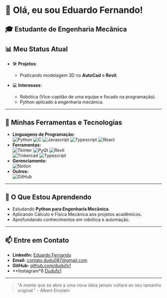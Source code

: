 # 👋 Olá, eu sou Eduardo Fernando!
🎓 **Estudante de Engenharia Mecânica**    
---

## 📊 **Meu Status Atual**
- 🛠️ **Projetos**:  
  - Praticando modelagem 3D no **AutoCad** e **Revit**.  

- 💻 **Interesses**:  
  - Robótica (Vice-capitão de uma equipe e focado na programação).  
  - Python aplicado à engenharia mecânica.  
---

## 📂 **Minhas Ferramentas e Tecnologias**
- **Linguagens de Programação:**  
  ![Python](https://img.shields.io/badge/-Python-3776AB?logo=python&logoColor=white) ![C](https://img.shields.io/badge/-C-A8B9CC?logo=c&logoColor=white)  ![Javascript]( https://img.shields.io/badge/JavaScript-blue?logo=Javascript)  ![Typescript]( https://img.shields.io/badge/Typescript-white?logo=typescript)  ![React]( https://img.shields.io/badge/ReactJS-black?logo=react)  
- **Ferramentas:**  
  ![Tkinter](https://img.shields.io/badge/-Tkinter-3776AB?logo=python&logoColor=white) ![PyQt](https://img.shields.io/badge/-PyQt-41CD52?logo=qt&logoColor=white)  ![Revit]( https://img.shields.io/badge/AutoCad-purple?logo=Autocad)  
  ![Tinkercad](https://img.shields.io/badge/-Tinkercad-0079C1?logo=autodesk&logoColor=white)  ![Typescript]( https://img.shields.io/badge/Numpy-red?logo=numpy)  
- **Gerenciamento:**  
  ![Notion](https://img.shields.io/badge/-Notion-000000?logo=notion&logoColor=white)  
- **Outros:**  
  ![GitHub](https://img.shields.io/badge/-GitHub-181717?logo=github&logoColor=white)  

---

## 🚀 **O Que Estou Aprendendo**
- Estudando **Python para Engenharia Mecânica**.  
- Aplicando Cálculo e Física Mecânica aos projetos acadêmicos.  
- Aprofundando conhecimentos em robótica e automação.  

---

## 📫 **Entre em Contato**
- **LinkedIn:** [Eduardo Fernando](https://www.linkedin.com/in/eduardo-fernando-590077227/)  
- **Email:** contato.dudu087@gmail.com  
- **GitHub:** [github.com/dudufs1](https://github.com/dudufs1)
- **Instagram*8 [Dudufs1](https://www.instagram.com/dudufs1/)
---

> "A mente que se abre a uma nova ideia jamais voltará ao seu tamanho original." - Albert Einstein  
